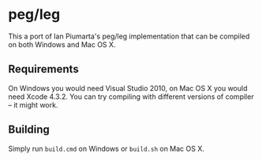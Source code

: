 peg/leg
=======

This a port of Ian Piumarta's peg/leg implementation that can be compiled on
both Windows and Mac OS X.

Requirements
------------

On Windows you would need Visual Studio 2010, on Mac OS X you would need Xcode
4.3.2. You can try compiling with different versions of compiler – it might
work.

Building
--------

Simply run `build.cmd` on Windows or `build.sh` on Mac OS X.
